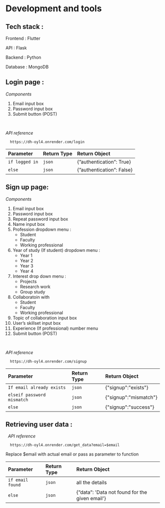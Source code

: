 # Development and tools

## Tech stack :

Frontend : Flutter

API : Flask

Backend : Python

Database : MongoDB

## Login page :
*Components*

1. Email input box
2. Password input box
3. Submit button (POST)

&nbsp;

*API reference*

```http (POST)
  https://dh-oyl4.onrender.com/login
```

| Parameter | Return Type     | Return Object                  |
| :-------- | :------- | :-------------------------------- |
| `if logged in`      | `json` | {”authentication”: True}|
| `else`      | `json` | {”authentication”: False}|



## Sign up page:

*Components*

1. Email input box
2. Password input box
3. Repeat password input box
4. Name input box
5. Profession dropdown menu :
    - Student
    - Faculty
    - Working professional
6. Year of study (If student) dropdown menu :
    - Year 1
    - Year 2
    - Year 3
    - Year 4
7. Interest drop down menu :
    - Projects
    - Research work
    - Group study
8. Collaboratoin with
    - Student
    - Faculty
    - Working professional
9. Topic of collaboration input box
10. User’s skillset input box
11. Experience (If professional) number menu 
12. Submit button (POST)

&nbsp;

*API reference*

```http (POST)
  https://dh-oyl4.onrender.com/signup
```

| Parameter | Return Type     | Return Object                      |
| :-------- | :------- | :-------------------------------- |
| `If email already exists`      | `json` | {"signup":"exists"} |
| `elseif password mismatch`      | `json` | {"signup":"mismatch"} |
| `else`      | `json` | {"signup":"success"} |


## Retrieving user data :

&nbsp;
*API reference*

```http (GET)
  https://dh-oyl4.onrender.com/get_data?email=$email
```

Replace $email with actual email or pass as parameter to function

| Parameter | Return Type     | Return Object                  |
| :-------- | :------- | :-------------------------------- |
| `if email found`      | `json` | all the details|
| `else`      | `json` | {”data”: 'Data not found for the given email'}|




